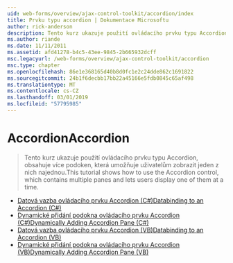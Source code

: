 ```yaml
---
uid: web-forms/overview/ajax-control-toolkit/accordion/index
title: Prvku typu accordion | Dokumentace Microsoftu
author: rick-anderson
description: Tento kurz ukazuje použití ovládacího prvku typu Accordion, obsahuje více podoken, která umožňuje uživatelům zobrazit jeden z nich najednou.
ms.author: riande
ms.date: 11/11/2011
ms.assetid: afd41278-b4c5-43ee-9845-2b665932dcff
msc.legacyurl: /web-forms/overview/ajax-control-toolkit/accordion
msc.type: chapter
ms.openlocfilehash: 86e1e368165d40b8d0fc1e2c24dde862c1691822
ms.sourcegitcommit: 24b1f6decbb17bb22a45166e5fdb0845c65af498
ms.translationtype: MT
ms.contentlocale: cs-CZ
ms.lasthandoff: 03/01/2019
ms.locfileid: "57795985"
---
```

<a name="accordion"></a><span data-ttu-id="f7588-103">Accordion</span><span class="sxs-lookup"><span data-stu-id="f7588-103">Accordion</span></span>
====================
> <span data-ttu-id="f7588-104">Tento kurz ukazuje použití ovládacího prvku typu Accordion, obsahuje více podoken, která umožňuje uživatelům zobrazit jeden z nich najednou.</span><span class="sxs-lookup"><span data-stu-id="f7588-104">This tutorial shows how to use the Accordion control, which contains multiple panes and lets users display one of them at a time.</span></span>


- [<span data-ttu-id="f7588-105">Datová vazba ovládacího prvku Accordion (C#)</span><span class="sxs-lookup"><span data-stu-id="f7588-105">Databinding to an Accordion (C#)</span></span>](databinding-to-an-accordion-cs.md)
- [<span data-ttu-id="f7588-106">Dynamické přidání podokna ovládacího prvku Accordion (C#)</span><span class="sxs-lookup"><span data-stu-id="f7588-106">Dynamically Adding Accordion Pane (C#)</span></span>](dynamically-adding-an-accordion-pane-cs.md)
- [<span data-ttu-id="f7588-107">Datová vazba ovládacího prvku Accordion (VB)</span><span class="sxs-lookup"><span data-stu-id="f7588-107">Databinding to an Accordion (VB)</span></span>](databinding-to-an-accordion-vb.md)
- [<span data-ttu-id="f7588-108">Dynamické přidání podokna ovládacího prvku Accordion (VB)</span><span class="sxs-lookup"><span data-stu-id="f7588-108">Dynamically Adding Accordion Pane (VB)</span></span>](dynamically-adding-an-accordion-pane-vb.md)
